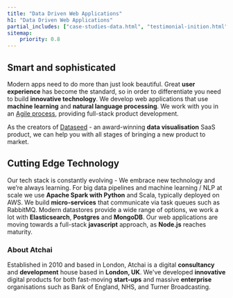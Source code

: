 ```yaml
---
title: "Data Driven Web Applications"
h1: "Data Driven Web Applications"
partial_includes: ["case-studies-data.html", "testimonial-inition.html"]
sitemap:
    priority: 0.8
---
```


## Smart and sophisticated
Modern apps need to do more than just look beautiful. Great <strong>user experience</strong> has become the standard, so in order to differentiate you need to build <strong>innovative technology</strong>.  We develop web applications that use <strong>machine learning</strong> and <strong>natural language processing</strong>.  We work with you in an <a href="about-us/how-we-work/">Agile process</a>, providing full-stack product development.  

As the creators of <a href="https://getdataseed.com">Dataseed</a> - an award-winning <strong>data visualisation</strong> SaaS product, we can help you with all stages of bringing a new product to market.


## Cutting Edge Technology 
Our tech stack is constantly evolving - We embrace new technology and we’re always learning.  For big data pipelines and machine learning / NLP at scale we use <strong>Apache Spark with Python</strong> and Scala, typically deployed on AWS.  We build <strong>micro-services</strong> that communicate via task queues such as RabbitMQ.  Modern datastores provide a wide range of options, we work a lot with <strong>Elasticsearch</strong>, <strong>Postgres</strong> and <strong>MongoDB</strong>.  Our web applications are moving towards a full-stack <strong>javascript</strong> approach, as <strong>Node.js</strong> reaches maturity.  

<div class="row row-mod skills-images">
    <div class="col-lg-12 col-md-12 col-sm-12 col-xs-12">
      <div class="skills-logos skills-logos-upper">
          <div class="tech tech-Logos_js"></div>
          <div class="tech tech-Logos_heroku"></div>
          <div class="tech tech-Logos_python"></div>
          <div class="tech tech-drupal"></div>
      </div>
      <div class="skills-logos skills-logos-lower">
          <div class="tech tech-Logos_amazon"></div>
          <div class="tech tech-Logos_solr"></div>
          <div class="tech tech-Logos_elastic"></div>
          <div class="tech tech-Logos_ApacheSpark"></div>
      </div>
    </div>
</div>

### About Atchai
Established in 2010 and based in London, Atchai is a digital <strong>consultancy</strong> and <strong>development</strong> house based in <strong>London, UK</strong>. We've developed <strong>innovative</strong> digital products for both fast-moving <strong>start-ups</strong> and massive <strong>enterprise</strong> organisations such as Bank of England, NHS, and Turner Broadcasting.


